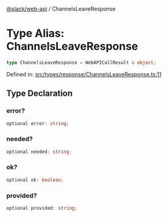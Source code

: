 [@slack/web-api](../index.md) / ChannelsLeaveResponse

# Type Alias: ChannelsLeaveResponse

```ts
type ChannelsLeaveResponse = WebAPICallResult & object;
```

Defined in: [src/types/response/ChannelsLeaveResponse.ts:11](https://github.com/slackapi/node-slack-sdk/blob/main/packages/web-api/src/types/response/ChannelsLeaveResponse.ts#L11)

## Type Declaration

### error?

```ts
optional error: string;
```

### needed?

```ts
optional needed: string;
```

### ok?

```ts
optional ok: boolean;
```

### provided?

```ts
optional provided: string;
```
